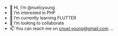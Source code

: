 - 👋 Hi, I’m @nuelcyoung
- 👀 I’m interested in PHP
- 🌱 I’m currently learning FLUTTER 
- 💞️ I’m looking to collaborate
- 📫 You can reach me on cnuel.young@gmail.com ...

<!---
nuelcyoung/nuelcyoung is a ✨ special ✨ repository because its `README.md` (this file) appears on your GitHub profile.
You can click the Preview link to take a look at your changes.
--->
